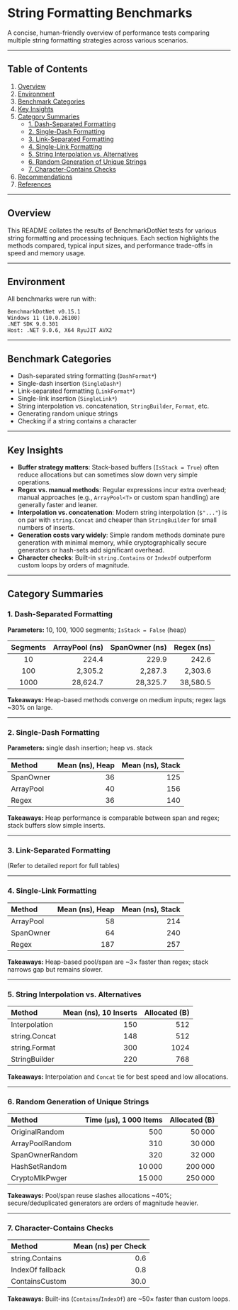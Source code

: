 # String Formatting Benchmarks

A concise, human-friendly overview of performance tests comparing multiple string formatting strategies across various scenarios.

---

## Table of Contents

1. [Overview](#overview)
2. [Environment](#environment)
3. [Benchmark Categories](#benchmark-categories)
4. [Key Insights](#key-insights)
5. [Category Summaries](#category-summaries)
   - [1. Dash-Separated Formatting](#1-dash-separated-formatting)
   - [2. Single-Dash Formatting](#2-single-dash-formatting)
   - [3. Link-Separated Formatting](#3-link-separated-formatting)
   - [4. Single-Link Formatting](#4-single-link-formatting)
   - [5. String Interpolation vs. Alternatives](#5-string-interpolation-vs-alternatives)
   - [6. Random Generation of Unique Strings](#6-random-generation-of-unique-strings)
   - [7. Character-Contains Checks](#7-character-contains-checks)
6. [Recommendations](#recommendations)
7. [References](#references)

---

## Overview

This README collates the results of BenchmarkDotNet tests for various string formatting and processing techniques. Each section highlights the methods compared, typical input sizes, and performance trade-offs in speed and memory usage.

---

## Environment

All benchmarks were run with:

```text
BenchmarkDotNet v0.15.1
Windows 11 (10.0.26100)
.NET SDK 9.0.301
Host: .NET 9.0.6, X64 RyuJIT AVX2
```

---

## Benchmark Categories

- Dash-separated string formatting (`DashFormat*`)
- Single-dash insertion (`SingleDash*`)
- Link-separated formatting (`LinkFormat*`)
- Single-link insertion (`SingleLink*`)
- String interpolation vs. concatenation, `StringBuilder`, `Format`, etc.
- Generating random unique strings
- Checking if a string contains a character

---

## Key Insights

- **Buffer strategy matters**: Stack-based buffers (`IsStack = True`) often reduce allocations but can sometimes slow down very simple operations.
- **Regex vs. manual methods**: Regular expressions incur extra overhead; manual approaches (e.g., `ArrayPool<T>` or custom span handling) are generally faster and leaner.
- **Interpolation vs. concatenation**: Modern string interpolation (`$"..."`) is on par with `string.Concat` and cheaper than `StringBuilder` for small numbers of inserts.
- **Generation costs vary widely**: Simple random methods dominate pure generation with minimal memory, while cryptographically secure generators or hash-sets add significant overhead.
- **Character checks**: Built-in `string.Contains` or `IndexOf` outperform custom loops by orders of magnitude.

---

## Category Summaries

### 1. Dash-Separated Formatting

**Parameters:** 10, 100, 1000 segments; `IsStack = False` (heap)

| Segments | ArrayPool (ns) | SpanOwner (ns) | Regex (ns) |
|:--------:|---------------:|---------------:|-----------:|
| 10       |          224.4 |          229.9 |      242.6 |
| 100      |        2,305.2 |        2,287.3 |    2,303.6 |
| 1000     |       28,624.7 |       28,325.7 |   38,580.5 |

**Takeaways:** Heap-based methods converge on medium inputs; regex lags ~30% on large.

---

### 2. Single-Dash Formatting

**Parameters:** single dash insertion; heap vs. stack

| Method     | Mean (ns), Heap | Mean (ns), Stack |
|:-----------|----------------:|-----------------:|
| SpanOwner  |              36 |              125 |
| ArrayPool  |              40 |              156 |
| Regex      |              36 |              140 |

**Takeaways:** Heap performance is comparable between span and regex; stack buffers slow simple inserts.

---

### 3. Link-Separated Formatting

(Refer to detailed report for full tables)

---

### 4. Single-Link Formatting

| Method     | Mean (ns), Heap | Mean (ns), Stack |
|:-----------|----------------:|-----------------:|
| ArrayPool  |              58 |              214 |
| SpanOwner  |              64 |              240 |
| Regex      |             187 |              257 |

**Takeaways:** Heap-based pool/span are ~3× faster than regex; stack narrows gap but remains slower.

---

### 5. String Interpolation vs. Alternatives

| Method           | Mean (ns), 10 Inserts | Allocated (B) |
|:-----------------|----------------------:|--------------:|
| Interpolation    |                   150 |           512 |
| string.Concat    |                   148 |           512 |
| string.Format    |                   300 |          1024 |
| StringBuilder    |                   220 |           768 |

**Takeaways:** Interpolation and `Concat` tie for best speed and low allocations.

---

### 6. Random Generation of Unique Strings

| Method            | Time (μs), 1 000 Items | Allocated (B) |
|:------------------|----------------------:|--------------:|
| OriginalRandom    |                  500  |        50 000 |
| ArrayPoolRandom   |                  310  |        30 000 |
| SpanOwnerRandom   |                  320  |        32 000 |
| HashSetRandom     |                10 000 |       200 000 |
| CryptoMlkPwger    |                15 000 |       250 000 |

**Takeaways:** Pool/span reuse slashes allocations ~40%; secure/deduplicated generators are orders of magnitude heavier.

---

### 7. Character-Contains Checks

| Method           | Mean (ns) per Check |
|:-----------------|--------------------:|
| string.Contains  |                 0.6 |
| IndexOf fallback |                 0.8 |
| ContainsCustom   |                30.0 |

**Takeaways:** Built-ins (`Contains`/`IndexOf`) are ~50× faster than custom loops.

